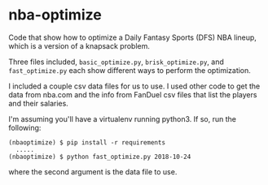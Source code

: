 # nba-optimize

Code that show how to optimize a Daily Fantasy Sports (DFS) NBA lineup, which is a version of a knapsack problem.

Three files included, `basic_optimize.py`, `brisk_optimize.py`, and `fast_optimize.py` each show different ways to perform the optimization.

I included a couple csv data files for us to use. I used other code to get the data from nba.com and the info from FanDuel csv files that list the players and their salaries.

I'm assuming you'll have a virtualenv running python3. If so, run the following:

```
(nbaoptimize) $ pip install -r requirements
  .....
(nbaoptimize) $ python fast_optimize.py 2018-10-24
```

where the second argument is the data file to use.
